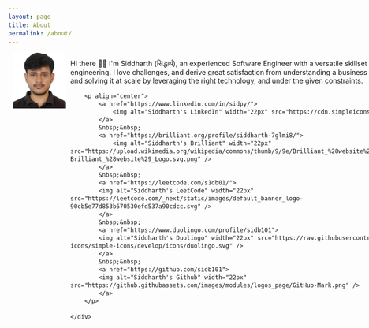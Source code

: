```yaml
---
layout: page
title: About
permalink: /about/
---
```


<div style="display: flex; font-size: 14px">
    <div style="display: flex; justify-content: center; align-items: center; height: 100%; flex: 0 0 25%;">
        <img src="../images/me.jpg" style="width: 85%;" alt="Sid">
    </div>
    <div style="flex: 1;">
        <p>Hi there 👋🏽 I'm Siddharth (सिद्धार्थ), an experienced Software Engineer with 
            a versatile skillset in Backend & Data engineering. 
            I love challenges, and derive great satisfaction from understanding a business problem to its core
            and solving it at scale by leveraging the right technology, and under the given constraints.
        </p>

        <p align="center">
            <a href="https://www.linkedin.com/in/sidpy/">
                <img alt="Siddharth's LinkedIn" width="22px" src="https://cdn.simpleicons.org/linkedin" />
            </a>
            &nbsp;&nbsp;
            <a href="https://brilliant.org/profile/siddharth-7glmi8/">
                <img alt="Siddharth's Brilliant" width="22px" src="https://upload.wikimedia.org/wikipedia/commons/thumb/9/9e/Brilliant_%28website%29_Logo.svg/240px-Brilliant_%28website%29_Logo.svg.png" />
            </a>
            &nbsp;&nbsp; 
            <a href="https://leetcode.com/s1db01/">
            <img alt="Siddharth's LeetCode" width="22px" src="https://leetcode.com/_next/static/images/default_banner_logo-90cb5e77d853b670530efd537a90cdcc.svg" />
            </a>   
            &nbsp;&nbsp; 
            <a href="https://www.duolingo.com/profile/sidb101">
            <img alt="Siddharth's Duolingo" width="22px" src="https://raw.githubusercontent.com/simple-icons/simple-icons/develop/icons/duolingo.svg" />
            </a>    
            &nbsp;&nbsp; 
            <a href="https://github.com/sidb101">
            <img alt="Siddharth's Github" width="22px" src="https://github.githubassets.com/images/modules/logos_page/GitHub-Mark.png" />
            </a>
        </p>

    </div>
</div>

<div style = "font-size: 14px; align-content: left">
    <h4>Education and Experience</h4>
    <p style = "font-size: 14px">
    I'm currently pursuing a Masters degree in Software Engineering from the School of Computer Science, Carnegie Mellon University.
    Before CMU, I was working in India for about 4 years in Software & Data roles at Mu Sigma (2018-2019)
    and Directi (2020-2022).
    </p>
</div>

<div style = "font-size: 14px; align-content: left">
    <h4>Interests</h4>
    <p> Outside academia and work, I enjoy competitive programming 💻 learning spanish 🇪🇸 
    sketching 👨🏼‍🎨 chess ♟️ swimming 🌊 gaming 🕹️ reading (fiction fan!) 📖 </p>

    <p> I've been told I'm equal-parts skilled on both sides of the brain. Following the true gamer spirit, here's a radar chart
    to put things into picture </p>

    <p align="center"> <img src="../images/brain-2.jpg" height="80%" width="80%" alt="Sid's 🧠"> </p>
<div>